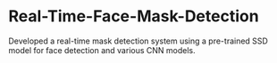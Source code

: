# Real-Time-Face-Mask-Detection
Developed a real-time mask detection system using a pre-trained SSD model for face detection and various CNN models.
